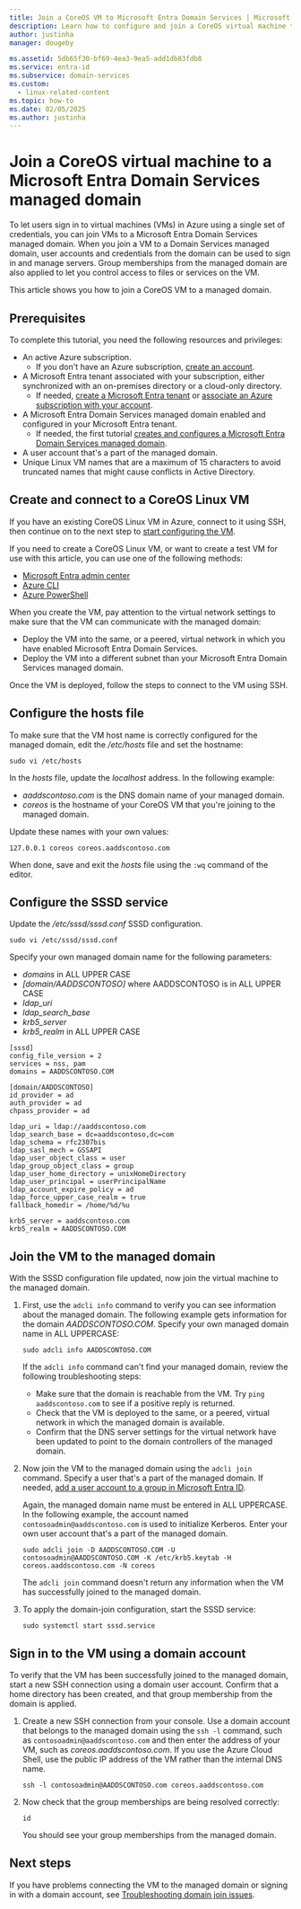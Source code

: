 ```yaml
---
title: Join a CoreOS VM to Microsoft Entra Domain Services | Microsoft Docs
description: Learn how to configure and join a CoreOS virtual machine to a Microsoft Entra Domain Services managed domain.
author: justinha
manager: dougeby

ms.assetid: 5db65f30-bf69-4ea3-9ea5-add1db83fdb8
ms.service: entra-id
ms.subservice: domain-services
ms.custom:
  - linux-related-content
ms.topic: how-to
ms.date: 02/05/2025
ms.author: justinha
---
```

# Join a CoreOS virtual machine to a Microsoft Entra Domain Services managed domain

To let users sign in to virtual machines (VMs) in Azure using a single set of credentials, you can join VMs to a Microsoft Entra Domain Services managed domain. When you join a VM to a Domain Services managed domain, user accounts and credentials from the domain can be used to sign in and manage servers. Group memberships from the managed domain are also applied to let you control access to files or services on the VM.

This article shows you how to join a CoreOS VM to a managed domain.

## Prerequisites

To complete this tutorial, you need the following resources and privileges:

* An active Azure subscription.
    * If you don't have an Azure subscription, [create an account](https://azure.microsoft.com/free/?WT.mc_id=A261C142F).
* A Microsoft Entra tenant associated with your subscription, either synchronized with an on-premises directory or a cloud-only directory.
    * If needed, [create a Microsoft Entra tenant][create-azure-ad-tenant] or [associate an Azure subscription with your account][associate-azure-ad-tenant].
* A Microsoft Entra Domain Services managed domain enabled and configured in your Microsoft Entra tenant.
    * If needed, the first tutorial [creates and configures a Microsoft Entra Domain Services managed domain][create-azure-ad-ds-instance].
* A user account that's a part of the managed domain.
* Unique Linux VM names that are a maximum of 15 characters to avoid truncated names that might cause conflicts in Active Directory.

## Create and connect to a CoreOS Linux VM

If you have an existing CoreOS Linux VM in Azure, connect to it using SSH, then continue on to the next step to [start configuring the VM](#configure-the-hosts-file).

If you need to create a CoreOS Linux VM, or want to create a test VM for use with this article, you can use one of the following methods:

* [Microsoft Entra admin center](/azure/virtual-machines/linux/quick-create-portal)
* [Azure CLI](/azure/virtual-machines/linux/quick-create-cli)
* [Azure PowerShell](/azure/virtual-machines/linux/quick-create-powershell)

When you create the VM, pay attention to the virtual network settings to make sure that the VM can communicate with the managed domain:

* Deploy the VM into the same, or a peered, virtual network in which you have enabled Microsoft Entra Domain Services.
* Deploy the VM into a different subnet than your Microsoft Entra Domain Services managed domain.

Once the VM is deployed, follow the steps to connect to the VM using SSH.

## Configure the hosts file

To make sure that the VM host name is correctly configured for the managed domain, edit the */etc/hosts* file and set the hostname:

```console
sudo vi /etc/hosts
```

In the *hosts* file, update the *localhost* address. In the following example:

* *aaddscontoso.com* is the DNS domain name of your managed domain.
* *coreos* is the hostname of your CoreOS VM that you're joining to the managed domain.

Update these names with your own values:

```console
127.0.0.1 coreos coreos.aaddscontoso.com
```

When done, save and exit the *hosts* file using the `:wq` command of the editor.

## Configure the SSSD service

Update the */etc/sssd/sssd.conf* SSSD configuration.

```console
sudo vi /etc/sssd/sssd.conf
```

Specify your own managed domain name for the following parameters:

* *domains* in ALL UPPER CASE
* *[domain/AADDSCONTOSO]* where AADDSCONTOSO is in ALL UPPER CASE
* *ldap_uri*
* *ldap_search_base*
* *krb5_server*
* *krb5_realm* in ALL UPPER CASE

```console
[sssd]
config_file_version = 2
services = nss, pam
domains = AADDSCONTOSO.COM

[domain/AADDSCONTOSO]
id_provider = ad
auth_provider = ad
chpass_provider = ad

ldap_uri = ldap://aaddscontoso.com
ldap_search_base = dc=aaddscontoso,dc=com
ldap_schema = rfc2307bis
ldap_sasl_mech = GSSAPI
ldap_user_object_class = user
ldap_group_object_class = group
ldap_user_home_directory = unixHomeDirectory
ldap_user_principal = userPrincipalName
ldap_account_expire_policy = ad
ldap_force_upper_case_realm = true
fallback_homedir = /home/%d/%u

krb5_server = aaddscontoso.com
krb5_realm = AADDSCONTOSO.COM
```

## Join the VM to the managed domain

With the SSSD configuration file updated, now join the virtual machine to the managed domain.

1. First, use the `adcli info` command to verify you can see information about the managed domain. The following example gets information for the domain *AADDSCONTOSO.COM*. Specify your own managed domain name in ALL UPPERCASE:

    ```console
    sudo adcli info AADDSCONTOSO.COM
    ```

   If the `adcli info` command can't find your managed domain, review the following troubleshooting steps:

    * Make sure that the domain is reachable from the VM. Try `ping aaddscontoso.com` to see if a positive reply is returned.
    * Check that the VM is deployed to the same, or a peered, virtual network in which the managed domain is available.
    * Confirm that the DNS server settings for the virtual network have been updated to point to the domain controllers of the managed domain.

1. Now join the VM to the managed domain using the `adcli join` command. Specify a user that's a part of the managed domain. If needed, [add a user account to a group in Microsoft Entra ID](/azure/active-directory/fundamentals/how-to-manage-groups).

    Again, the managed domain name must be entered in ALL UPPERCASE. In the following example, the account named `contosoadmin@aaddscontoso.com` is used to initialize Kerberos. Enter your own user account that's a part of the managed domain.

    ```console
    sudo adcli join -D AADDSCONTOSO.COM -U contosoadmin@AADDSCONTOSO.COM -K /etc/krb5.keytab -H coreos.aaddscontoso.com -N coreos
    ```

    The `adcli join` command doesn't return any information when the VM has successfully joined to the managed domain.

1. To apply the domain-join configuration, start the SSSD service:
  
    ```console
    sudo systemctl start sssd.service
    ```

## Sign in to the VM using a domain account

To verify that the VM has been successfully joined to the managed domain, start a new SSH connection using a domain user account. Confirm that a home directory has been created, and that group membership from the domain is applied.

1. Create a new SSH connection from your console. Use a domain account that belongs to the managed domain using the `ssh -l` command, such as `contosoadmin@aaddscontoso.com` and then enter the address of your VM, such as *coreos.aaddscontoso.com*. If you use the Azure Cloud Shell, use the public IP address of the VM rather than the internal DNS name.

    ```console
    ssh -l contosoadmin@AADDSCONTOSO.com coreos.aaddscontoso.com
    ```

1. Now check that the group memberships are being resolved correctly:

    ```console
    id
    ```

    You should see your group memberships from the managed domain.

## Next steps

If you have problems connecting the VM to the managed domain or signing in with a domain account, see [Troubleshooting domain join issues](join-windows-vm.md#troubleshoot-domain-join-issues).

<!-- INTERNAL LINKS -->
[create-azure-ad-tenant]: /azure/active-directory/fundamentals/sign-up-organization
[associate-azure-ad-tenant]: /azure/active-directory/fundamentals/how-subscriptions-associated-directory
[create-azure-ad-ds-instance]: tutorial-create-instance.md
